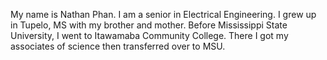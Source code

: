My name is Nathan Phan. I am a senior in Electrical Engineering. I grew up in Tupelo, MS with my brother and mother. Before Mississippi State University, I went to Itawamaba Community College. There I got my associates of science then transferred over to MSU. 



<!---
CytusPE/CytusPE is a ✨ special ✨ repository because its `README.md` (this file) appears on your GitHub profile.
You can click the Preview link to take a look at your changes.
--->
